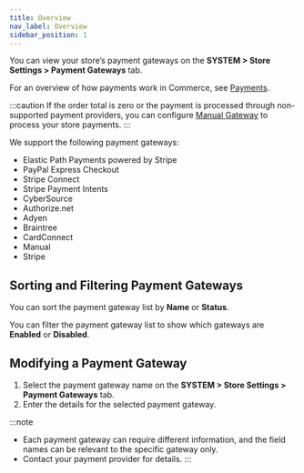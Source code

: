 ```yaml
---
title: Overview
nav_label: Overview
sidebar_position: 1
---
```


You can view your store’s payment gateways on the **SYSTEM > Store Settings > Payment Gateways** tab.

For an overview of how payments work in Commerce, see [Payments](/docs/commerce-cloud/payments/payments.md).

:::caution
If the order total is zero or the payment is processed through non-supported payment providers, you can configure [Manual Gateway](/docs/commerce-cloud/payments/paying-for-an-order/manual-payments) to process your store payments.
:::

We support the following payment gateways:

- Elastic Path Payments powered by Stripe
- PayPal Express Checkout
- Stripe Connect
- Stripe Payment Intents
- CyberSource
- Authorize.net
- Adyen
- Braintree
- CardConnect
- Manual
- Stripe

## Sorting and Filtering Payment Gateways

You can sort the payment gateway list by **Name** or **Status**.

You can filter the payment gateway list to show which gateways are **Enabled** or **Disabled**.

## Modifying a Payment Gateway

1. Select the payment gateway name on the **SYSTEM > Store Settings > Payment Gateways** tab.
1. Enter the details for the selected payment gateway.

:::note
- Each payment gateway can require different information, and the field names can be relevant to the specific gateway only.
- Contact your payment provider for details.
:::
